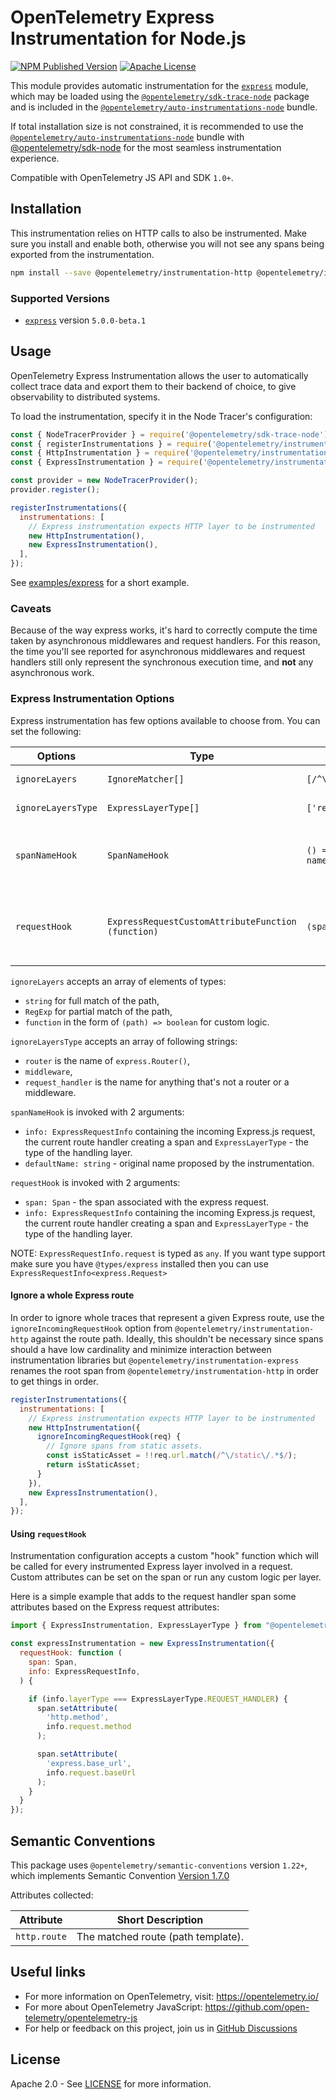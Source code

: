 # OpenTelemetry Express Instrumentation for Node.js

[![NPM Published Version][npm-img]][npm-url]
[![Apache License][license-image]][license-image]

This module provides automatic instrumentation for the [`express`](https://github.com/expressjs/express) module, which may be loaded using the [`@opentelemetry/sdk-trace-node`](https://github.com/open-telemetry/opentelemetry-js/tree/main/packages/opentelemetry-sdk-trace-node) package and is included in the [`@opentelemetry/auto-instrumentations-node`](https://www.npmjs.com/package/@opentelemetry/auto-instrumentations-node) bundle.

If total installation size is not constrained, it is recommended to use the [`@opentelemetry/auto-instrumentations-node`](https://www.npmjs.com/package/@opentelemetry/auto-instrumentations-node) bundle with [@opentelemetry/sdk-node](`https://www.npmjs.com/package/@opentelemetry/sdk-node`) for the most seamless instrumentation experience.

Compatible with OpenTelemetry JS API and SDK `1.0+`.

## Installation

This instrumentation relies on HTTP calls to also be instrumented. Make sure you install and enable both, otherwise you will not see any spans being exported from the instrumentation.

```bash
npm install --save @opentelemetry/instrumentation-http @opentelemetry/instrumentation-express
```

### Supported Versions

- [`express`](https://www.npmjs.com/package/express) version `5.0.0-beta.1`

## Usage

OpenTelemetry Express Instrumentation allows the user to automatically collect trace data and export them to their backend of choice, to give observability to distributed systems.

To load the instrumentation, specify it in the Node Tracer's configuration:

```js
const { NodeTracerProvider } = require('@opentelemetry/sdk-trace-node');
const { registerInstrumentations } = require('@opentelemetry/instrumentation');
const { HttpInstrumentation } = require('@opentelemetry/instrumentation-http');
const { ExpressInstrumentation } = require('@opentelemetry/instrumentation-express');

const provider = new NodeTracerProvider();
provider.register();

registerInstrumentations({
  instrumentations: [
    // Express instrumentation expects HTTP layer to be instrumented
    new HttpInstrumentation(),
    new ExpressInstrumentation(),
  ],
});
```

See [examples/express](https://github.com/open-telemetry/opentelemetry-js-contrib/tree/main/examples/express) for a short example.

### Caveats

Because of the way express works, it's hard to correctly compute the time taken by asynchronous middlewares and request handlers. For this reason, the time you'll see reported for asynchronous middlewares and request handlers still only represent the synchronous execution time, and **not** any asynchronous work.

### Express Instrumentation Options

Express instrumentation has few options available to choose from. You can set the following:

| Options | Type | Example | Description |
| ------- | ---- | ------- | ----------- |
| `ignoreLayers` | `IgnoreMatcher[]` | `[/^\/_internal\//]` | Ignore layers that by match. |
| `ignoreLayersType`| `ExpressLayerType[]` | `['request_handler']` | Ignore layers of specified type. |
| `spanNameHook` | `SpanNameHook` | `() => 'my-span-name'` | Can be used to customize span names by returning a new name from the hook. |
| `requestHook` | `ExpressRequestCustomAttributeFunction (function)` | `(span, info) => {}` | Function for adding custom attributes on Express request. Receives params: `Span, ExpressRequestInfo`. |

`ignoreLayers` accepts an array of elements of types:

- `string` for full match of the path,
- `RegExp` for partial match of the path,
- `function` in the form of `(path) => boolean` for custom logic.

`ignoreLayersType` accepts an array of following strings:

- `router` is the name of `express.Router()`,
- `middleware`,
- `request_handler` is the name for anything that's not a router or a middleware.

`spanNameHook` is invoked with 2 arguments:

- `info: ExpressRequestInfo` containing the incoming Express.js request, the current route handler creating a span and `ExpressLayerType` - the type of the handling layer.
- `defaultName: string` - original name proposed by the instrumentation.

`requestHook` is invoked with 2 arguments:

- `span: Span` - the span associated with the express request.
- `info: ExpressRequestInfo` containing the incoming Express.js request, the current route handler creating a span and `ExpressLayerType` - the type of the handling layer.

NOTE: `ExpressRequestInfo.request` is typed as `any`. If you want type support make sure you have `@types/express` installed then you can use `ExpressRequestInfo<express.Request>`

#### Ignore a whole Express route

In order to ignore whole traces that represent a given Express route, use
the `ignoreIncomingRequestHook` option from
`@opentelemetry/instrumentation-http` against the route path. Ideally, this
shouldn't be necessary since spans should a have low cardinality and minimize
interaction between instrumentation libraries but
`@opentelemetry/instrumentation-express` renames the root span from
`@opentelemetry/instrumentation-http` in order to get things in order.

```js
registerInstrumentations({
  instrumentations: [
    // Express instrumentation expects HTTP layer to be instrumented
    new HttpInstrumentation({
      ignoreIncomingRequestHook(req) {
        // Ignore spans from static assets.
        const isStaticAsset = !!req.url.match(/^\/static\/.*$/);
        return isStaticAsset;
      }
    }),
    new ExpressInstrumentation(),
  ],
});
```

#### Using `requestHook`

Instrumentation configuration accepts a custom "hook" function which will be called for every instrumented Express layer involved in a request. Custom attributes can be set on the span or run any custom logic per layer.

Here is a simple example that adds to the request handler span some attributes based on the Express request attributes:

```javascript
import { ExpressInstrumentation, ExpressLayerType } from "@opentelemetry/instrumentation-express"

const expressInstrumentation = new ExpressInstrumentation({
  requestHook: function (
    span: Span,
    info: ExpressRequestInfo,
  ) {

    if (info.layerType === ExpressLayerType.REQUEST_HANDLER) {
      span.setAttribute(
        'http.method',
        info.request.method
      );

      span.setAttribute(
        'express.base_url',
        info.request.baseUrl
      );
    }
  }
});
```

## Semantic Conventions

This package uses `@opentelemetry/semantic-conventions` version `1.22+`, which implements Semantic Convention [Version 1.7.0](https://github.com/open-telemetry/opentelemetry-specification/blob/v1.7.0/semantic_conventions/README.md)

Attributes collected:

| Attribute    | Short Description                  |
| ------------ | ---------------------------------- |
| `http.route` | The matched route (path template). |

## Useful links

- For more information on OpenTelemetry, visit: <https://opentelemetry.io/>
- For more about OpenTelemetry JavaScript: <https://github.com/open-telemetry/opentelemetry-js>
- For help or feedback on this project, join us in [GitHub Discussions][discussions-url]

## License

Apache 2.0 - See [LICENSE][license-url] for more information.

[discussions-url]: https://github.com/open-telemetry/opentelemetry-js/discussions
[license-url]: https://github.com/open-telemetry/opentelemetry-js-contrib/blob/main/LICENSE
[license-image]: https://img.shields.io/badge/license-Apache_2.0-green.svg?style=flat
[npm-url]: https://www.npmjs.com/package/@opentelemetry/instrumentation-express
[npm-img]: https://badge.fury.io/js/%40opentelemetry%2Finstrumentation-express.svg
